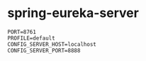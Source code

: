 # spring-eureka-server

```
PORT=8761
PROFILE=default
CONFIG_SERVER_HOST=localhost
CONFIG_SERVER_PORT=8888
```
